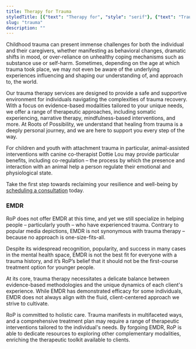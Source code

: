 ```yaml
---
title: Therapy for Trauma
styledTitle: [{"text": "Therapy for", "style": "serif"}, {"text": "Trauma", "style": "display"},]
slug: "trauma"
description: ""
---
```


Childhood trauma can present immense challenges for both the individual and their caregivers, whether manifesting as behavioral changes, dramatic shifts in mood, or over-reliance on unhealthy coping mechanisms such as substance use or self-harm. Sometimes, depending on the age at which trauma took place, we may not even be aware of the underlying experiences influencing and shaping our understanding of, and approach to, the world.

Our trauma therapy services are designed to provide a safe and supportive environment for individuals navigating the complexities of trauma recovery. With a focus on evidence-based modalities tailored to your unique needs, we offer a range of therapeutic approaches, including somatic experiencing, narrative therapy, mindfulness-based interventions, and more. At Roots of Possibility, we understand that healing from trauma is a deeply personal journey, and we are here to support you every step of the way.

For children and youth with attachment trauma in particular, animal-assisted interventions with canine co-therapist Dottie Lou may provide particular benefits, including co-regulation – the process by which the presence and interaction with an animal help a person regulate their emotional and physiological state.

Take the first step towards reclaiming your resilience and well-being by [scheduling a consultation](https://rootsofpossibility.com/contact) today.

### EMDR
RoP does not offer EMDR at this time, and yet we still specialize in helping people – particularly youth – who have experienced trauma. Contrary to popular media depictions, EMDR is not synonymous with trauma therapy – because no approach is one-size-fits-all.

Despite its widespread recognition, popularity, and success in many cases in the mental health space, EMDR is not the best fit for everyone with a trauma history, and it’s RoP’s belief that it should not be the first-course treatment option for younger people.

At its core, trauma therapy necessitates a delicate balance between evidence-based methodologies and the unique dynamics of each client's experience. While EMDR has demonstrated efficacy for some individuals, EMDR does not always align with the fluid, client-centered approach we strive to cultivate.

RoP is committed to holistic care. Trauma manifests in multifaceted ways, and a comprehensive treatment plan may require a range of therapeutic interventions tailored to the individual's needs. By forgoing EMDR, RoP is able to dedicate resources to exploring other complementary modalities, enriching the therapeutic toolkit available to clients.